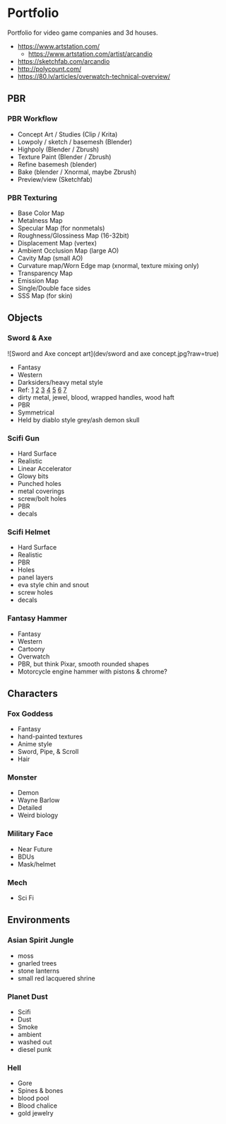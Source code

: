 # Portfolio

Portfolio for video game companies and 3d houses.

* https://www.artstation.com/
  * https://www.artstation.com/artist/arcandio
* https://sketchfab.com/arcandio
* http://polycount.com/
* https://80.lv/articles/overwatch-technical-overview/

## PBR

### PBR Workflow

* Concept Art / Studies (Clip / Krita)
* Lowpoly / sketch / basemesh (Blender)
* Highpoly (Blender / Zbrush)
* Texture Paint (Blender / Zbrush)
* Refine basemesh (blender)
* Bake (blender / Xnormal, maybe Zbrush)
* Preview/view (Sketchfab)

### PBR Texturing

* Base Color Map
* Metalness Map
* Specular Map (for nonmetals)
* Roughness/Glossiness Map (16-32bit)
* Displacement Map (vertex)
* Ambient Occlusion Map (large AO)
* Cavity Map (small AO)
* Curvature map/Worn Edge map (xnormal, texture mixing only)
* Transparency Map
* Emission Map
* Single/Double face sides
* SSS Map (for skin)

## Objects

### Sword & Axe

![Sword and Axe concept art](dev/sword and axe concept.jpg?raw=true)

* Fantasy
* Western
* Darksiders/heavy metal style
* Ref: [1](https://cdnb.artstation.com/p/assets/images/images/000/233/519/large/michael-skyers-darksiders-2-create-a-weapon-contest-by-0skyers0-d4uvngn.jpg?1412346696) [2](https://maxdavenport.files.wordpress.com/2012/03/sculpt03.jpg) [3](http://www.gamearthub.net/wp-content/uploads/2013/01/Darksiders_2_characters_tohankim-darksiders-ii-4.jpg) [4](https://s-media-cache-ak0.pinimg.com/originals/86/6d/b1/866db1fc776517e02fca424df6543256.jpg) [5](http://www.autodestruct.com/images/ds_blade1.jpg) [6](https://s-media-cache-ak0.pinimg.com/originals/be/cf/3d/becf3d26d512ac98118d727e9d40a693.jpg) [7](https://s-media-cache-ak0.pinimg.com/originals/f3/84/22/f3842282b41e179abad4f1b670b61bc7.jpg)
* dirty metal, jewel, blood, wrapped handles, wood haft
* PBR
* Symmetrical
* Held by diablo style grey/ash demon skull

### Scifi Gun

* Hard Surface
* Realistic
* Linear Accelerator
* Glowy bits
* Punched holes
* metal coverings
* screw/bolt holes
* PBR
* decals

### Scifi Helmet

* Hard Surface
* Realistic
* PBR
* Holes
* panel layers
* eva style chin and snout
* screw holes
* decals

### Fantasy Hammer

* Fantasy
* Western
* Cartoony
* Overwatch
* PBR, but think Pixar, smooth rounded shapes
* Motorcycle engine hammer with pistons & chrome?

## Characters

### Fox Goddess

* Fantasy
* hand-painted textures
* Anime style
* Sword, Pipe, & Scroll
* Hair

### Monster

* Demon
* Wayne Barlow
* Detailed
* Weird biology

### Military Face

* Near Future
* BDUs
* Mask/helmet

### Mech

- Sci Fi

## Environments

### Asian Spirit Jungle

* moss
* gnarled trees
* stone lanterns
* small red lacquered shrine

###  Planet Dust

* Scifi
* Dust
* Smoke
* ambient
* washed out
* diesel punk

### Hell

* Gore
* Spines & bones
* blood pool
* Blood chalice
* gold jewelry